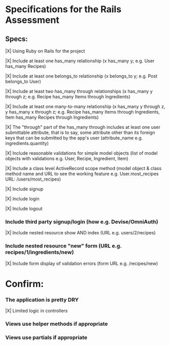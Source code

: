 # Specifications for the Rails Assessment

## Specs:

|X| Using Ruby on Rails for the project

|X| Include at least one has_many relationship (x has_many y; e.g. User has_many Recipes)

|X| Include at least one belongs_to relationship (x belongs_to y; e.g. Post belongs_to User)

|X| Include at least two has_many through relationships (x has_many y through z; e.g. Recipe     has_many Items through Ingredients)

|X| Include at least one many-to-many relationship (x has_many y through z, y has_many x through z; e.g. Recipe has_many Items through Ingredients, Item has_many Recipes through Ingredients)

|X| The "through" part of the has_many through includes at least one user submittable attribute, that is to say, some attribute other than its foreign keys that can be submitted by the app's user (attribute_name e.g. ingredients.quantity)

|X| Include reasonable validations for simple model objects (list of model objects with validations e.g. User, Recipe, Ingredient, Item)

|X| Include a class level ActiveRecord scope method (model object & class method name and URL to see the working feature e.g. User.most_recipes URL: /users/most_recipes)

|X| Include signup
 
|X| Include login
 
|X| Include logout
 
### Include third party signup/login (how e.g. Devise/OmniAuth)
 
|X| Include nested resource show AND index (URL e.g. users/2/recipes)
 
### Include nested resource "new" form (URL e.g. recipes/1/ingredients/new)
 
|X| Include form display of validation errors (form URL e.g. /recipes/new)


# Confirm:

### The application is pretty DRY
|X| Limited logic in controllers
### Views use helper methods if appropriate
### Views use partials if appropriate